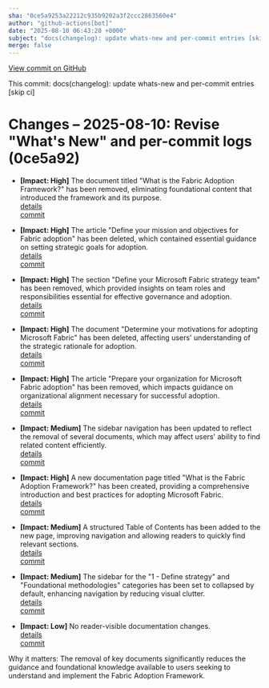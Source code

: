 ```yaml
---
sha: "0ce5a9253a22212c935b9202a3f2ccc2863560e4"
author: "github-actions[bot]"
date: "2025-08-10 06:43:20 +0000"
subject: "docs(changelog): update whats-new and per-commit entries [skip ci]"
merge: false
---
```


[View commit on GitHub](https://github.com/TheTrustedAdvisor/FabricAdoptionFramework/commit/0ce5a9253a22212c935b9202a3f2ccc2863560e4)

This commit: docs(changelog): update whats-new and per-commit entries [skip ci]

# Changes – 2025-08-10: Revise "What's New" and per-commit logs (0ce5a92)

- **[Impact: High]** The document titled "What is the Fabric Adoption Framework?" has been removed, eliminating foundational content that introduced the framework and its purpose.  
   [details](/docs/about/changes/2025-07-20-what-is-the-fabric-adoption-framework)  
   [commit](https://github.com/TheTrustedAdvisor/FabricAdoptionFramework/commit/1a084247ade55ad5ab8db4728082376b22d9906b)

- **[Impact: High]** The article "Define your mission and objectives for Fabric adoption" has been deleted, which contained essential guidance on setting strategic goals for adoption.  
   [details](/docs/about/changes/2025-07-20-define-your-mission-and-objectives)  
   [commit](https://github.com/TheTrustedAdvisor/FabricAdoptionFramework/commit/1a084247ade55ad5ab8db4728082376b22d9906b)

- **[Impact: High]** The section "Define your Microsoft Fabric strategy team" has been removed, which provided insights on team roles and responsibilities essential for effective governance and adoption.  
   [details](/docs/about/changes/2025-07-20-define-your-strategy-team)  
   [commit](https://github.com/TheTrustedAdvisor/FabricAdoptionFramework/commit/1a084247ade55ad5ab8db4728082376b22d9906b)

- **[Impact: High]** The document "Determine your motivations for adopting Microsoft Fabric" has been deleted, affecting users' understanding of the strategic rationale for adoption.  
   [details](/docs/about/changes/2025-07-20-determine-your-motivations)  
   [commit](https://github.com/TheTrustedAdvisor/FabricAdoptionFramework/commit/1a084247ade55ad5ab8db4728082376b22d9906b)

- **[Impact: High]** The article "Prepare your organization for Microsoft Fabric adoption" has been removed, which impacts guidance on organizational alignment necessary for successful adoption.  
   [details](/docs/about/changes/2025-07-20-prepare-your-organization)  
   [commit](https://github.com/TheTrustedAdvisor/FabricAdoptionFramework/commit/1a084247ade55ad5ab8db4728082376b22d9906b)

- **[Impact: Medium]** The sidebar navigation has been updated to reflect the removal of several documents, which may affect users' ability to find related content efficiently.  
   [details](/docs/about/changes/2025-07-20-sidebar-navigation)  
   [commit](https://github.com/TheTrustedAdvisor/FabricAdoptionFramework/commit/1a084247ade55ad5ab8db4728082376b22d9906b)

- **[Impact: High]** A new documentation page titled "What is the Fabric Adoption Framework?" has been created, providing a comprehensive introduction and best practices for adopting Microsoft Fabric.  
   [details](/docs/about/changes/2025-08-07-what-is-the-fabric-adoption-framework)  
   [commit](https://github.com/TheTrustedAdvisor/FabricAdoptionFramework/commit/3364fbe21e1e3ee6774e4f7b9fddcb886253b217)

- **[Impact: Medium]** A structured Table of Contents has been added to the new page, improving navigation and allowing readers to quickly find relevant sections.  
   [details](/docs/about/changes/2025-08-07-what-is-the-fabric-adoption-framework)  
   [commit](https://github.com/TheTrustedAdvisor/FabricAdoptionFramework/commit/3364fbe21e1e3ee6774e4f7b9fddcb886253b217)

- **[Impact: Medium]** The sidebar for the "1 - Define strategy" and "Foundational methodologies" categories has been set to collapsed by default, enhancing navigation by reducing visual clutter.  
   [details](/docs/about/changes/2025-08-07-sidebar)  
   [commit](https://github.com/TheTrustedAdvisor/FabricAdoptionFramework/commit/428a3d2df5e70d8c5e77d1111e8edbf72439302d)

- **[Impact: Low]** No reader-visible documentation changes.  
   [details](/docs/about/changes/2025-08-07-6d7b64633eea6315253e5fc2f6cf254d2ccb6291)  
   [commit](https://github.com/TheTrustedAdvisor/FabricAdoptionFramework/commit/6d7b64633eea6315253e5fc2f6cf254d2ccb6291)

Why it matters: The removal of key documents significantly reduces the guidance and foundational knowledge available to users seeking to understand and implement the Fabric Adoption Framework.
